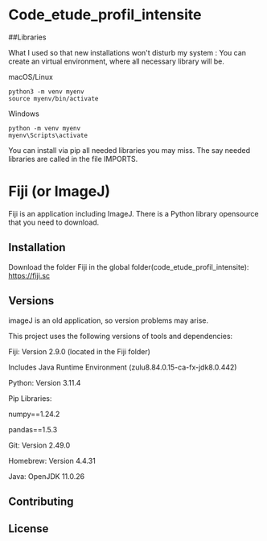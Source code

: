 # Code_etude_profil_intensite
##Libraries

What I used so that new installations won't disturb my system :
You can create an virtual environment, where all necessary library will be. 

macOS/Linux

    python3 -m venv myenv
    source myenv/bin/activate

Windows

    python -m venv myenv
    myenv\Scripts\activate

You can install via pip all needed libraries you may miss.
The say needed libraries are called in the file IMPORTS.

# Fiji (or ImageJ)

Fiji is an application including ImageJ.
There is a Python library opensource that you need to download.

## Installation

Download the folder Fiji in the global folder(code_etude_profil_intensite): 
https://fiji.sc

## Versions

imageJ is an old application, so version problems may arise.

This project uses the following versions of tools and dependencies:

Fiji: Version 2.9.0 (located in the Fiji folder)

Includes Java Runtime Environment (zulu8.84.0.15-ca-fx-jdk8.0.442)

Python: Version 3.11.4

Pip Libraries:

numpy==1.24.2

pandas==1.5.3

Git: Version 2.49.0

Homebrew: Version 4.4.31

Java: OpenJDK 11.0.26

## Contributing

## License
